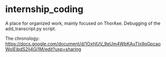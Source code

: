 # internship_coding
A place for organized work, mainly focused on ThorAxe. Debugging of the add_transcript.py script. 

The chronology: 
https://docs.google.com/document/d/1OxhlUV_9eUm4WbKAuTlx9qGpcaoWoIEjbdS2Ij4Gi1M/edit?usp=sharing
